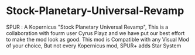# Stock-Planetary-Universal-Revamp
SPUR : A Kopernicus "Stock Planetary Universal Revamp", This is a collaboration with fourm user Cyrus Playz and we have put our best effort to make the mod look as good. This mod is Compatible with any Visual Mod of your choice, But not every Kopernicus mod, SPUR+ adds Star System 
